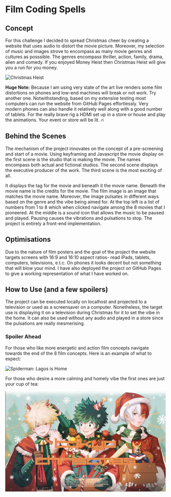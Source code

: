 # Film Coding Spells
## Concept
For this challenge I decided to spread Christmas cheer by creating a website that uses audio to distort the movie picture. Moreover, my selection of music and images strove to encompass as many movie genres and cultures as posssible. The genres encompass thriller, action, family, drama, alien and comedy. If you enjoyed Money Heist then Christmas Heist will give you a run for you money.

![Christmas Heist](action.png)

**Huge Note:** Because I am using very state of the art live renders some film distortions on phones and low-end machines will break or not work. Try another one. Notwithstanding, based on my extensive testing most computers can run the website from GitHub Pages effortlessly. Very modern phones can also handle it relatively well along with a good number of tablets. For the really brave rig a HDMI set up in a store or house and play the animations. Your event or store will be lit. 🔥

## Behind the Scenes
The mechanism of the project innovates on the concept of a pre-screening and start of a movie. Using keyframing and Javascript the movie display on the first scene is the studio that is making the movie. The names encompass both actual and fictional studios. The second scene displays the executive producer of the work. The third scene is the most exciting of all.

It displays the tag for the movie and beneath it the movie name. Beneath the movie name is the credits for the movie. The film image is an image that matches the movie name. Moreover, the image pulsates in different ways based on the genre and the vibe being aimed for. At the top left is a list of numbers from 1 to 8 which when clicked navigate among the 8 movies that I pioneered. At the middle is a sound icon that allows the music to be paused and played. Pausing causes the vibrations and pulsations to stop. The project is entirely a front-end implementation.

## Optimisations
Due to the nature of film posters and the goal of the project the website targets screens with 16:9 and 16:10 aspect ratios- read iPads, tablets, computers, televisions, e.t.c. On phones it looks decent but not something that will blow your mind. I have also deployed the project on GitHub Pages to give a working representation of what I have worked on.

## How to Use (and a few spoilers)
The project can be executed locally on localhost and projected to a television or used as a screensaver on a computer. Nonetheless, the target use is displaying it on a television during Christmas for it to set the vibe in the home. It can also be used without any audio and played in a store since the pulsations are really mesmerising.

### Spoiler Ahead
For those who like more energetic and action film concepts navigate towards the end of the 8 film concepts. Here is an example of what to expect:

![Spiderman: Lagos is Home](thriller.png)

For those who desire a more calming and homely vibe the first ones are just your cup of tea:

![Tokyo Christmas](family.png)
